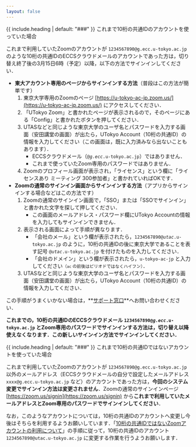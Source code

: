 ```yaml
---
layout: false
---
```


{{ include.heading | default: "###" }} これまで10桁の共通IDのアカウントを使っていた場合

これまで利用していたZoomのアカウントが `1234567890@g.ecc.u-tokyo.ac.jp` のような10桁の共通IDのECCSクラウドメールのアカウントであった方は，切り替え終了後の3月15日6時（予定）以降，以下の方法でサインインしてください．

- **東大アカウント専用のページからサインインする方法**（普段はこの方法が簡単です）
    1. 東京大学専用のZoomのページ [https://u-tokyo-ac-jp.zoom.us/](https://u-tokyo-ac-jp.zoom.us/) にアクセスしてください．
    1. 「UTokyo Zoom」と書かれたページが表示されるので，そのページにある「Config」と書かれたボタンを押してください．
    1. UTASなどと同じような東京大学のユーザ名とパスワードを入力する画面（安田講堂の画面）が出たら，UTokyo Account（10桁の共通ID）の情報を入力してください（この画面は，既に入力済みなら出ないこともあります）．
        - ECCSクラウドメール（<code>@<em>g.ecc</em>.u-tokyo.ac.jp</code>）ではありません．
        - これまで使っていたZoom専用のパスワードではありません．
    1. Zoomのプロフィール画面が表示され，「ライセンス」という欄に「ライセンスあり ミーティング 300参加者」と書かれていればOKです．
- **Zoomの通常のサインイン画面からサインインする方法**（アプリからサインインする場合などはこの方法です）
    1. Zoomの通常のサインイン画面で，「SSO」または「SSOでサインイン」と書かれた文字を探して押してください．
        - この画面のメールアドレス・パスワード欄にUTokyo Accountの情報を入力してもサインインできません．
    2. 表示される画面によって手順が異なります．
        - 「会社のメール」という欄が表示されたら，<code>1234567890@<em>utac</em>.u-tokyo.ac.jp</code> のように，10桁の共通IDの後に東京大学であることを表す記号 <code>@<em>utac</em>.u-tokyo.ac.jp</code> を付けたものを入力してください．
        - 「会社のドメイン」という欄が表示されたら，`u-tokyo-ac-jp` と入力してください<small>（`ac` の前後はピリオドではなくハイフン）</small>．
    3. UTASなどと同じような東京大学のユーザ名とパスワードを入力する画面（安田講堂の画面）が出たら，UTokyo Account（10桁の共通ID）の情報を入力してください．

この手順がうまくいかない場合は，**[サポート窓口](/support/)**へお問い合わせください．

**これまでの，10桁の共通IDのECCSクラウドメール <code>1234567890@<em>g.ecc</em>.u-tokyo.ac.jp</code> とZoom専用のパスワードでサインインする方法は，切り替え以降使えなくなります．この新しいサインイン方法でサインインしてください．**

{{ include.heading | default: "###" }} これまで10桁の共通IDではないアカウントを使っていた場合

これまで利用していたZoomのアカウントが `1234567890@g.ecc.u-tokyo.ac.jp` 以外のメールアドレス（ECCSクラウドメールの自分で設定したメールアドレス `xxxx@g.ecc.u-tokyo.ac.jp` など）のアカウントであった方は，**今回のシステム変更でサインイン方法は変更されません**．Zoomの通常のサインインページ [https://zoom.us/signin](https://zoom.us/signin) から**これまで利用していたメールアドレスとZoom専用のパスワードでサインインしてください**．

なお，このようなアカウントについては，10桁の共通IDのアカウントへ変更し今後はそちらを利用するようお願いしています．「[10桁の共通IDではないZoomアカウントの利用について](/notice/zoom-address-new)」の手順に従って，10桁の共通IDのアカウント `1234567890@utac.u-tokyo.ac.jp` に変更する作業を行うようお願いします．
